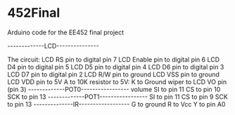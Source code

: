 # 452Final
Arduino code for the EE452 final project

 -------------LCD---------------
  
  The circuit:
    LCD RS pin to digital pin 7
    LCD Enable pin to digital pin 6
    LCD D4 pin to digital pin 5
    LCD D5 pin to digital pin 4
    LCD D6 pin to digital pin 3
    LCD D7 pin to digital pin 2
    LCD R/W pin to ground
    LCD VSS pin to ground
    LCD VDD pin to 5V
    A to 10K resistor to 5V:
    K to Ground
    wiper to LCD VO pin (pin 3)
-------------POT0-----------------
volume
SI to pin 11
CS to pin 10
SCK to pin 13
-------------POT1-----------------
SI to pin 11
CS to pin 9
SCK to pin 13
--------------IR------------------
G to ground
R to Vcc
Y to pin A0
